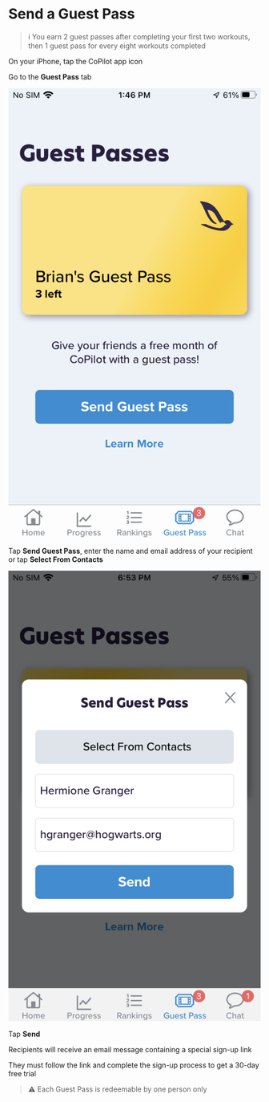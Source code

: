 # Send a Guest Pass

> :information_source: You earn 2 guest passes after completing your first two workouts, then 1 guest pass for every eight workouts completed

On your iPhone, tap the CoPilot app icon

Go to the **Guest Pass** tab

![copilot-iphone-guest-passes](png/5b3339a31bd5016ab7169015fc7127b2e4113ed5.png)

Tap **Send Guest Pass**, enter the name and email address of your recipient or tap **Select From Contacts**

![copilot-iphone-guest-passes-send](png/965210b51f155717b9b0ba93f98898f601b0b5f1.png)

Tap **Send**

Recipients will receive an email message containing a special sign-up link

They must follow the link and complete the sign-up process to get a 30-day free trial

> :warning: Each Guest Pass is redeemable by one person only
